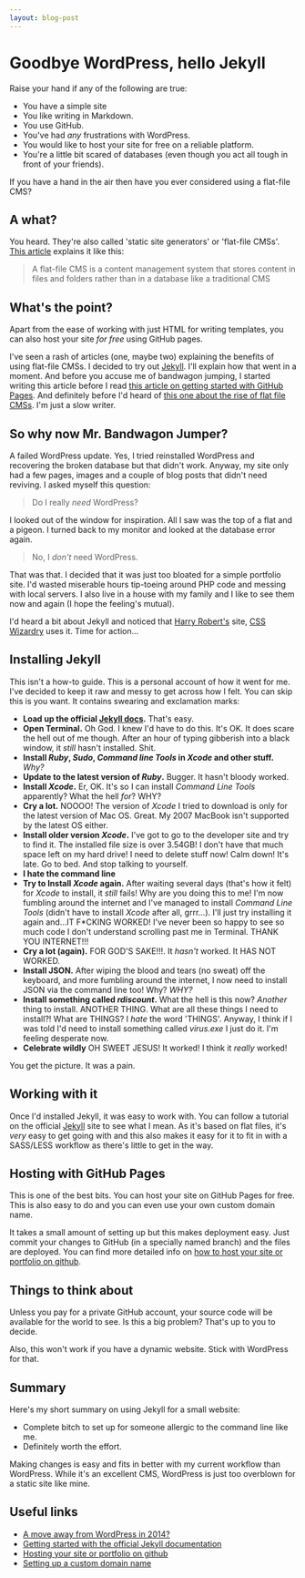 ```yaml
---
layout: blog-post
---
```


# Goodbye WordPress, hello Jekyll

<p class="intro">Raise your hand if any of the following are true:</p>

- You have a simple site
- You like writing in Markdown.
- You use GitHub.
- You've had _any_ frustrations with WordPress.
- You would like to host your site for free on a reliable platform.
- You're a little bit scared of databases (even though you act all tough in front of your friends).

If you have a hand in the air then have you ever considered using a flat-file CMS?

## A what?

You heard. They're also called 'static site generators' or 'flat-file CMSs'. [This article](http://www.typeandgrids.com/blog/goodbye-wordpress-2014-will-be-the-year-of-flat-file-cmses "A move away from WordPress in 2014?") explains it like this:

> A flat-file CMS is a content management system that stores content in files and folders rather than in a database like a traditional CMS

## What's the point?

Apart from the ease of working with just HTML for writing templates, you can also host your site _for free_ using GitHub pages. 

I've seen a rash of articles (one, maybe two) explaining the benefits of using flat-file CMSs. I decided to try out [Jekyll](http://jekyllrb.com/ "Jekyll"). I'll explain how that went in a moment. And before you accuse me of bandwagon jumping, I started writing this article before I read [this article on getting started with GitHub Pages](http://24ways.org/2013/get-started-with-github-pages/ "Get Started With GitHub Pages (Plus Bonus Jekyll)"). And definitely before I'd heard of [this one about the rise of flat file CMSs](http://www.typeandgrids.com/blog/goodbye-wordpress-2014-will-be-the-year-of-flat-file-cmses "A move away from WordPress in 2014?"). I'm just a slow writer.  
    
## So why now Mr. Bandwagon Jumper?

A failed WordPress update. Yes, I tried reinstalled WordPress and recovering the broken database but that didn't work. Anyway, my site only had a few pages, images and a couple of blog posts that didn't need reviving. I asked myself this question:

> Do I really _need_ WordPress?

I looked out of the window for inspiration. All I saw was the top of a flat and a pigeon. I turned back to my monitor and looked at the database error again. 

> No, I _don't_ need WordPress.

That was that. I decided that it was just too bloated for a simple portfolio site. I'd wasted miserable hours tip-toeing around PHP code and messing with local servers. I also live in a house with my family and I like to see them now and again (I hope the feeling's mutual).

I'd heard a bit about Jekyll and noticed that [Harry Robert's](https://twitter.com/csswizardry) site, [CSS Wizardry](http://csswizardry.com/ "CSS Wizardry")  uses it. Time for action...

## Installing Jekyll

This isn't a how-to guide. This is a personal account of how it went for me. I've decided to keep it raw and messy to get across how I felt. You can skip this is you want. It contains swearing and exclamation marks:

- **Load up the official [Jekyll docs](http://jekyllrb.com/docs/home/).** That's easy.
- **Open Terminal.** Oh God. I knew I'd have to do this. It's OK. It does scare the hell out of me though. After an hour of typing gibberish into a black window, it _still_ hasn't installed. Shit.
- **Install _Ruby_, _Sudo_, _Command line Tools_ in _Xcode_ and other stuff.** _Why?_
- **Update to the latest version of _Ruby_.** Bugger. It hasn't bloody worked. 
- **Install _Xcode_.** Er, OK. It's so I can install _Command Line Tools_ apparently? What the hell _for_? WHY?
- **Cry a lot.** NOOOO! The version of _Xcode_ I tried to download is only for the latest version of Mac OS. Great. My 2007 MacBook isn't supported by the latest OS either.
- **Install older version _Xcode_.** I've got to go to the developer site and try to find it. The installed file size is over 3.54GB! I don't have that much space left on my hard drive! I need to delete stuff now! Calm down! It's late. Go to bed. And stop talking to yourself.
- **I hate the command line**
- **Try to Install _Xcode_ again.** After waiting several days (that's how it felt) for _Xcode_ to install, it _still_ fails! Why are you doing this to me! I'm now fumbling around the internet and I've managed to install _Command Line Tools_ (didn't have to install _Xcode_ after all, grrr...). I'll just try installing it again and...IT F*CKING WORKED! I've never been so happy to see so much code I don't understand scrolling past me in Terminal. THANK YOU INTERNET!!!
- **Cry a lot (again).** FOR GOD'S SAKE!!!. It _hasn't_ worked. It HAS NOT WORKED.
- **Install JSON.** After wiping the blood and tears (no sweat) off the keyboard, and more fumbling around the internet, I now need to install JSON via the command line too! Why? _WHY?_
- **Install something called _rdiscount_.** What the hell is this now? _Another_ thing to install. ANOTHER THING. What are all these things I need to install?! What are THINGS? I _hate_ the word 'THINGS'. Anyway, I think if I was told I'd need to install something called _virus.exe_ I just do it. I'm feeling desperate now.
- **Celebrate wildly** OH SWEET JESUS! It worked! I think it _really_ worked!

You get the picture. It was a pain.

## Working with it

Once I'd installed Jekyll, it was easy to work with. You can follow a tutorial on the official [Jekyll](http://jekyllrb.com/docs/home/) site to see what I mean. As it's based on flat files, it's _very_ easy to get going with and this also makes it easy for it to fit in with a SASS/LESS workflow as there's little to get in the way.

## Hosting with GitHub Pages

This is one of the best bits. You can host your site on GitHub Pages for free. This is also easy to do and you can even use your own custom domain name. 

It takes a small amount of setting up but this makes deployment easy. Just commit your changes to GitHub (in a specially named branch) and the files are deployed. You can find more detailed info on [how to host your site or portfolio on github](http://benhowdle.im/2013/11/21/hosting-your-site-or-portfolio-on-github/).

## Things to think about 

Unless you pay for a private GitHub account, your source code will be available for the world to see. Is this a big problem? That's up to you to decide.

Also, this won't work if you have a dynamic website. Stick with WordPress for that.

## Summary

Here's my short summary on using Jekyll for a small website:

- Complete bitch to set up for someone allergic to the command line like me.
- Definitely worth the effort.

Making changes is easy and fits in better with my current workflow than WordPress. While it's an excellent CMS, WordPress is just too overblown for a static site like mine.

## Useful links

- [A move away from WordPress in 2014?](http://www.typeandgrids.com/blog/goodbye-wordpress-2014-will-be-the-year-of-flat-file-cmses)
- [Getting started with the official Jekyll documentation](http://jekyllrb.com/docs/home/)
- [Hosting your site or portfolio on github](http://benhowdle.im/2013/11/21/hosting-your-site-or-portfolio-on-github/)
- [Setting up a custom domain name](https://help.github.com/articles/setting-up-a-custom-domain-with-pages)
